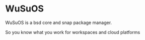 # WuSuOS

WuSuOS is a bsd core and snap package manager.

So you know what you work for workspaces and cloud platforms

